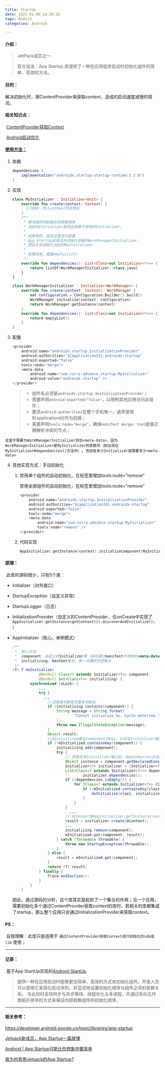 ```yaml
---
title: StartUp
date: 2022-01-09 14:30:52
tags: Andoid
categories: Android

---
```


#### **介绍：**

> JetPack成员之一
>
> 官方说法：App Startup 库提供了一种在应用程序启动时初始化组件的简单、高效的方法。

#### **目的：**

​	解决初始化时，用ContentProvider来获取context，造成的启动速度减慢的情况。

#### **相关知识点：**

​	[ContentProvider获取Context]()

​	[Android启动优化]()

#### **[使用方法：](https://developer.android.google.cn/topic/libraries/app-startup)**

1. 依赖

   ```groovy
   dependencies {
       implementation("androidx.startup:startup-runtime:1.1.0")
   }
   ```

2. 实现

   ```kotlin
   class MyInitializer : Initializer<Unit> {
       override fun create(context: Context) {
         //TODO：传入context的实例化
       }
       /**
        * 解决组件间初始化的依赖顺序
        * 当前的Initializer是否还依赖于其他的Initializer，
        * 
        * 如果有的，就在这里进行配置
        * App Startup会保证先初始化依赖的WorkManagerInitializer，
        * 然后才会初始化当前的MyInitializer
        *
        * 如果没有，就是emptyList()
        */
       override fun dependencies(): List<Class<out Initializer<*>>> {
           return listOf(WorkManagerInitializer::class.java)
       }
   }
   
   class WorkManagerInitializer : Initializer<WorkManager> {
       override fun create(context: Context): WorkManager {
           val configuration = Configuration.Builder().build()
           WorkManager.initialize(context, configuration)
           return WorkManager.getInstance(context)
       }
       override fun dependencies(): List<Class<out Initializer<*>>> {
           return emptyList()
       }
   }
   ```

3. 配置

   ```java
   <provider
       android:name="androidx.startup.InitializationProvider"
       android:authorities="${applicationId}.androidx-startup"
       android:exported="false"
       tools:node="merge">
       <meta-data
           android:name="com.curry.advance.startup.MyInitializer"
           android:value="androidx.startup" />
   </provider>
   ```
   
   >	- 组件名必须是`androidx.startup.InitializationProvider`；
   >	- 需要声明`android:exported="false"`，以限制其他应用访问此组件；
   >	- 要求`android:authorities`在整个手机唯一，通常使用${applicationId}作为前缀；
   >	- 需要声明`tools:node="merge"`，确保`manifest merger tool`能够正确解析冲突的节点；

​		`这里不需要为WorkManagerInitializer添加<meta-data>，因为WorkManagerInitializer是MyInitializer的依赖项（即出现在MyInitializer#dependencies()方法中）; 否则有多少Initializer就需要多少<meta-data>`

4. 其他实现方式：手动初始化

   1. 禁用单个组件的自动初始化，在<meta-data>标签里增加tools:node="remove"

      禁用全部组件的自动初始化，在<provider>标签里增加tools:node="remove"

      ```java
      <provider
          android:name="androidx.startup.InitializationProvider"
          android:authorities="${applicationId}.androidx-startup"
          android:exported="false"
          tools:node="merge">
          <meta-data
              android:name="com.curry.advance.startup.MyInitializer"
              tools:node="remove" />
      </provider>
      ```

   2. 代码实现

      ```kotlin
      AppInitializer.getInstance(context).initializeComponent(MyInitializer::class.java)
      ```

#### **原理：**

​	此库的源码很少，只有5个类：

- Initializer（对外接口）

- StartupException（自定义异常）

- StartupLogger（日志）

- InitializationProvider（自定义的ContentProvider，仅onCreate中实现了`AppInitializer.getInstance(getContext()).discoverAndInitialize();` ）

- AppInitializer（核心，单例模式）

  ```java
  /**
   *  核心方法
   *  component：自定义的Initializer类（自动通过manifest中添加的<meta-data>-<name>或手动传入的类）
   *  initializing: HashSet集合，第一次遍历为空集合
   */
  <T> T doInitialize(
              @NonNull Class<? extends Initializer<?>> component,
              @NonNull Set<Class<?>> initializing) {
          synchronized (sLock) {
              ...
              try {
                ...
                  //这里是判断是否重复初始化
                  if (initializing.contains(component)) {
                      String message = String.format(
                              "Cannot initialize %s. Cycle detected.", component.getName()
                      );
                      throw new IllegalStateException(message);
                  }
                  Object result;
                  //mInitialized是以component为key，以实现Initializer接口传入的类型为value的map集合
                  if (!mInitialized.containsKey(component)) {
                      initializing.add(component);
                      try {
                          // 获取实现Initializer接口后，dependencies方法返回的list
                          Object instance = component.getDeclaredConstructor().newInstance();
                          Initializer<?> initializer = (Initializer<?>) instance;
                          List<Class<? extends Initializer<?>>> dependencies =
                                  initializer.dependencies();
                          if (!dependencies.isEmpty()) {
                              for (Class<? extends Initializer<?>> clazz : dependencies) {
                                  if (!mInitialized.containsKey(clazz)) {
                                      doInitialize(clazz, initializing);
                                  }
                              }
                          }
                        	...
                          // mContext是AppInitializer.getInstance(context)时传入的
                          result = initializer.create(mContext);
                          ...
                          initializing.remove(component);
                          mInitialized.put(component, result);
                      } catch (Throwable throwable) {
                          throw new StartupException(throwable);
                      }
                  } else {
                      result = mInitialized.get(component);
                  }
                  return (T) result;
              } finally {
                  Trace.endSection();
              }
          }
      }
  ```

  因此，通过源码的分析，这个库其实是起到了一个集合的作用；当一个应用，需要初始化多个通过ContentProvider获取context的库时，若相关的库都集成了startup，那么整个应用只会通过InitializationProvider来获取context。

#### **PS：**

​	自我理解：此库只是适用于 `通过ContentProvider获取Context进行初始化的sdk或lib` 使用；



-----

#### **记录：**

​	基于App StartUp实现的[Android-StartUp](https://juejin.cn/post/6899748777721905159)

> 提供一种在应用启动时能够更加简单、高效的方式来初始化组件。开发人员可以使用它来简化启动序列，并显式地设置初始化顺序与组件之间的依赖关系。 与此同时支持同步与异步等待、线程优化与多进程，并通过有向无环图拓扑排序的方式来保证内部依赖组件的初始化顺序。

------



#### **相关参考：**

https://developer.android.google.cn/topic/libraries/app-startup

[Jetpack新成员，App Startup一篇就懂](https://guolin.blog.csdn.net/article/details/108026357)

[Android | App Startup可能比你想象中要简单](https://www.jianshu.com/p/98d3623fa2d4)

[我为何弃用Jetpack的App Startup?](https://juejin.cn/post/6859500445669752846)
